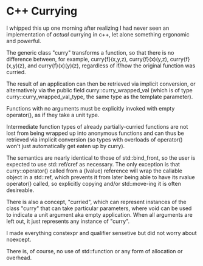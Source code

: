 # C++ Currying

I whipped this up one morning after realizing I had never seen an implementation of *actual* currying in c++, let alone something ergonomic and powerful.

The generic class "curry" transforms a function, so that there is no difference between, for example, curry{f}(x,y,z), curry{f}(x)(y,z), curry{f}(x,y)(z), and curry{f}(x)(y)(z), regardless of if/how the original function was curried.

The result of an application can then be retrieved via implicit conversion, or alternatively via the public field curry::curry_wrapped_val (which is of type curry::curry_wrapped_val_type, the same type as the template parameter).

Functions with no arguments must be explicitly invoked with empty operator(), as if they take a unit type.

Intermediate function types of already partially-curried functions are not lost from being wrapped up into anonymous functions and can thus be retrieved via implicit conversion (so types with overloads of operator() won't just automatically get eaten up by curry).

The semantics are nearly identical to those of std::bind_front, so the user is expected to use std::ref/cref as necessary. The only exception is that curry::operator() called from a (lvalue) reference will wrap the callable object in a std::ref, which prevents it from later being able to have its rvalue operator() called, so explicitly copying and/or std::move-ing it is often desireable.

There is also a concept, "curried", which can represent instances of the class "curry" that can take particular parameters, where void can be used to indicate a unit argument aka empty application. When all arguments are left out, it just represents any instance of "curry".

I made everything constexpr and qualifier sensetive but did not worry about noexcept.

There is, of course, no use of std::function or any form of allocation or overhead.

